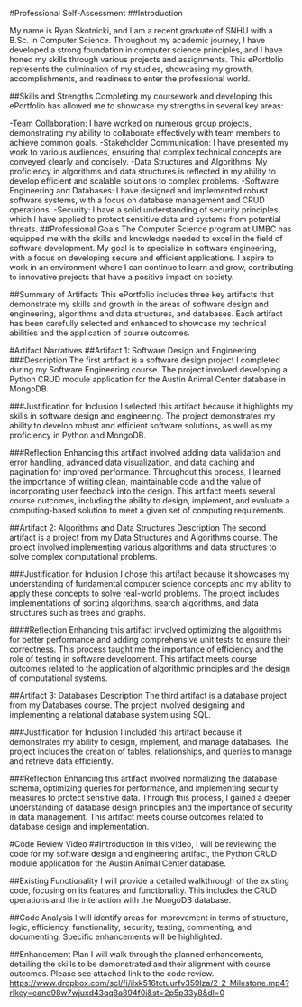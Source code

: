 #Professional Self-Assessment
##Introduction

My name is Ryan Skotnicki, and I am a recent graduate of SNHU with a B.Sc. in Computer Science. Throughout my academic journey, I have developed a strong foundation in computer science principles, and I have honed my skills through various projects and assignments. This ePortfolio represents the culmination of my studies, showcasing my growth, accomplishments, and readiness to enter the professional world.

##Skills and Strengths
Completing my coursework and developing this ePortfolio has allowed me to showcase my strengths in several key areas:

-Team Collaboration: I have worked on numerous group projects, demonstrating my ability to collaborate effectively with team members to achieve common goals.
-Stakeholder Communication: I have presented my work to various audiences, ensuring that complex technical concepts are conveyed clearly and concisely.
-Data Structures and Algorithms: My proficiency in algorithms and data structures is reflected in my ability to develop efficient and scalable solutions to complex problems.
-Software Engineering and Databases: I have designed and implemented robust software systems, with a focus on database management and CRUD operations.
-Security: I have a solid understanding of security principles, which I have applied to protect sensitive data and systems from potential threats.
##Professional Goals
The Computer Science program at UMBC has equipped me with the skills and knowledge needed to excel in the field of software development. My goal is to specialize in software engineering, with a focus on developing secure and efficient applications. I aspire to work in an environment where I can continue to learn and grow, contributing to innovative projects that have a positive impact on society.

##Summary of Artifacts
This ePortfolio includes three key artifacts that demonstrate my skills and growth in the areas of software design and engineering, algorithms and data structures, and databases. Each artifact has been carefully selected and enhanced to showcase my technical abilities and the application of course outcomes.

#Artifact Narratives
##Artifact 1: Software Design and Engineering
###Description
The first artifact is a software design project I completed during my Software Engineering course. The project involved developing a Python CRUD module application for the Austin Animal Center database in MongoDB.

###Justification for Inclusion
I selected this artifact because it highlights my skills in software design and engineering. The project demonstrates my ability to develop robust and efficient software solutions, as well as my proficiency in Python and MongoDB.

###Reflection
Enhancing this artifact involved adding data validation and error handling, advanced data visualization, and data caching and pagination for improved performance. Throughout this process, I learned the importance of writing clean, maintainable code and the value of incorporating user feedback into the design. This artifact meets several course outcomes, including the ability to design, implement, and evaluate a computing-based solution to meet a given set of computing requirements.

##Artifact 2: Algorithms and Data Structures
Description
The second artifact is a project from my Data Structures and Algorithms course. The project involved implementing various algorithms and data structures to solve complex computational problems.

###Justification for Inclusion
I chose this artifact because it showcases my understanding of fundamental computer science concepts and my ability to apply these concepts to solve real-world problems. The project includes implementations of sorting algorithms, search algorithms, and data structures such as trees and graphs.

####Reflection
Enhancing this artifact involved optimizing the algorithms for better performance and adding comprehensive unit tests to ensure their correctness. This process taught me the importance of efficiency and the role of testing in software development. This artifact meets course outcomes related to the application of algorithmic principles and the design of computational systems.

##Artifact 3: Databases
Description
The third artifact is a database project from my Databases course. The project involved designing and implementing a relational database system using SQL.

###Justification for Inclusion
I included this artifact because it demonstrates my ability to design, implement, and manage databases. The project includes the creation of tables, relationships, and queries to manage and retrieve data efficiently.

###Reflection
Enhancing this artifact involved normalizing the database schema, optimizing queries for performance, and implementing security measures to protect sensitive data. Through this process, I gained a deeper understanding of database design principles and the importance of security in data management. This artifact meets course outcomes related to database design and implementation.

#Code Review Video
##Introduction
In this video, I will be reviewing the code for my software design and engineering artifact, the Python CRUD module application for the Austin Animal Center database.

##Existing Functionality
I will provide a detailed walkthrough of the existing code, focusing on its features and functionality. This includes the CRUD operations and the interaction with the MongoDB database.

##Code Analysis
I will identify areas for improvement in terms of structure, logic, efficiency, functionality, security, testing, commenting, and documenting. Specific enhancements will be highlighted.

##Enhancement Plan
I will walk through the planned enhancements, detailing the skills to be demonstrated and their alignment with course outcomes.
Please see attached link to the code review.
https://www.dropbox.com/scl/fi/ilxk516tctuurfv359lza/2-2-Milestone.mp4?rlkey=eand98w7wjuxd43qq8a894f0i&st=2p5p33y8&dl=0



 
